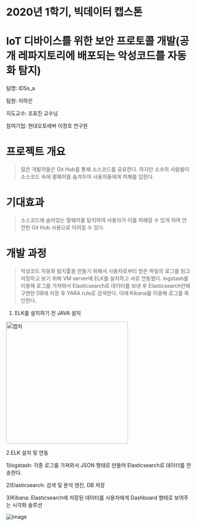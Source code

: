 # 2020년 1학기, 빅데이터 캡스톤
# IoT 디바이스를 위한 보안 프로토콜 개발(공개 레파지토리에 배포되는 악성코드를 자동화 탐지)
팀명: IDSs_a 

팀원: 이하은

지도교수: 조효진 교수님

참여기업: 현대오토에버 이정호 연구원

# 프로젝트 개요

>많은 개발자들은 Git Hub를 통해 소스코드를 공유한다. 하지만 소수의 사람들이 소스코드 속에 멀웨어를 숨겨두어 사용자들에게 피해를 입힌다.

# 기대효과
>소스코드에 숨어있는 멀웨어를 탐지하여 사용자가 이를 피해갈 수 있게 하여 안전한 Git Hub 사용으로 이어질 수 있다.

# 개발 과정
>악성코드 자동화 탐지툴을 만들기 위해서 사용자로부터 받은 파일의 로그를 읽고 저장하고 보기 위해 VM server에 ELK를 설치하고 서로 연동했다. 
>logstash를 이용해 로그를 가져와서 Elasticsearch로 데이터를 보낸 후 Elasticsearch안에 구현한 DB에 저장 후 YARA rule로 검색한다. 이때 Kibana를 이용해 로그를 확인한다. 

1. ELK를 설치하기 전 JAVA 설치

<img width="331" alt="캡처" src="https://user-images.githubusercontent.com/59590254/80512820-0d1a3d80-89b9-11ea-9954-b580a09ae94f.PNG">

2.ELK 설치 및 연동

1)logstash: 각종 로그를 가져와서 JSON 형태로 만들어 Elasticsearch로 데이터를 전송한다.

2)Elasticsearch: 검색 및 분석 엔진, DB 저장

3)Kibana: Elasticsearch에 저장된 데이터를 사용자에게 Dashboard 형태로 보여주는 시각화 솔루션

![image](https://user-images.githubusercontent.com/59590254/80515068-57e98480-89bc-11ea-82b3-cb07a0b3434f.png)



